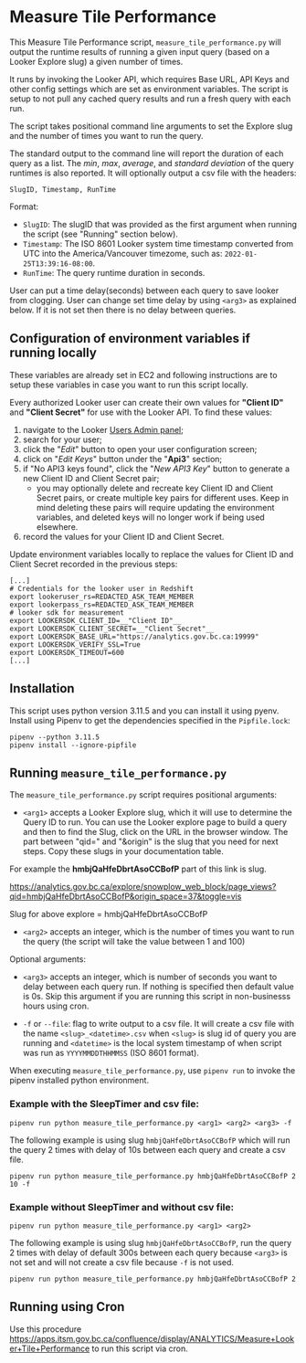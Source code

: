 # Measure Tile Performance

This Measure Tile Performance script, `measure_tile_performance.py` will output the runtime results of running a given input query (based on a Looker Explore slug) a given number of times.

It runs by invoking the Looker API, which requires Base URL, API Keys and other config settings which are set as environment variables. The script is setup to not pull any cached query results and run a fresh query with each run.

The script takes positional command line arguments to set the Explore slug and the number of times you want to run the query.

The standard output to the command line will report the duration of each query as a list. The _min_, _max_, _average_, and _standard deviation_ of the query runtimes is also reported. It will optionally output a csv file with the headers:

```
SlugID, Timestamp, RunTime
```

Format:
 - `SlugID`: The slugID that was provided as the first argument when running the script (see "Running" section below).
 - `Timestamp`: The ISO 8601 Looker system time timestamp converted from UTC into the America/Vancouver timezome, such as: `2022-01-25T13:39:16-08:00`.
 - `RunTime`: The query runtime duration in seconds.

User can put a time delay(seconds) between each query to save looker from clogging. User can change set time delay by using `<arg3>` as explained below. If it is not set then there is no delay between queries.

## Configuration of environment variables if running locally

These variables are already set in EC2 and following instructions are to setup these variables in case you want to run this script locally.

Every authorized Looker user can create their own values for __"Client ID"__ and __"Client Secret"__ for use with the Looker API. To find these values:

 1. navigate to the Looker [Users Admin panel](https://analytics.gov.bc.ca/admin/users);
 2. search for your user;
 3. click the "_Edit_" button to open your user configuration screen;
 4. click on "_Edit Keys_" button under the "__Api3__" section;
 5. if "No API3 keys found", click the "_New API3 Key_" button to generate a new Client ID and Client Secret pair;
    - you may optionally delete and recreate key Client ID and Client Secret pairs, or create multiple key pairs for different uses. Keep in mind deleting these pairs will require updating the environment variables, and deleted keys will no longer work if being used elsewhere.
 6. record the values for your Client ID and Client Secret.

Update environment variables locally to replace the values for Client ID and Client Secret recorded in the previous steps:

```
[...]
# Credentials for the looker user in Redshift
export lookeruser_rs=REDACTED_ASK_TEAM_MEMBER
export lookerpass_rs=REDACTED_ASK_TEAM_MEMBER
# looker sdk for measurement
export LOOKERSDK_CLIENT_ID=__"Client ID"__
export LOOKERSDK_CLIENT_SECRET=__"Client Secret"__
export LOOKERSDK_BASE_URL="https://analytics.gov.bc.ca:19999"
export LOOKERSDK_VERIFY_SSL=True
export LOOKERSDK_TIMEOUT=600
[...]
```

## Installation
This script uses python version 3.11.5 and you can install it using pyenv.
Install using Pipenv to get the dependencies specified in the `Pipfile.lock`:

```
pipenv --python 3.11.5
pipenv install --ignore-pipfile
```

## Running `measure_tile_performance.py`

The `measure_tile_performance.py` script requires positional arguments:
 - `<arg1>` accepts a Looker Explore slug, which it will use to determine the Query ID to run. You can use the Looker explore page to build a query and then to find the Slug, click on the URL in the browser window. The part between "qid=" and "&origin" is the slug that you need for next steps. Copy these slugs in your documentation table.

For example the **hmbjQaHfeDbrtAsoCCBofP** part of this link is slug.

https://analytics.gov.bc.ca/explore/snowplow_web_block/page_views?qid=hmbjQaHfeDbrtAsoCCBofP&origin_space=37&toggle=vis 

Slug for above explore = hmbjQaHfeDbrtAsoCCBofP
 - `<arg2>` accepts an integer, which is the number of times you want to run the query (the script will take the value between 1 and 100)

 Optional arguments: 
 - `<arg3>` accepts an integer, which is number of seconds you want to delay between each query run. If nothing is specified then default value is 0s. Skip this argument if you are running this script in non-businesss hours using cron.

 - `-f` or `--file`: flag to write output to a csv file. It will create a csv file with the name `<slug>_<datetime>.csv` when `<slug>` is slug id of query you are running and `<datetime>` is the local system timestamp of when script was run as `YYYYMMDDTHHMMSS` (ISO 8601 format).

When executing `measure_tile_performance.py`, use `pipenv run` to invoke the pipenv installed python environment.

### Example with the SleepTimer and csv file:
```
pipenv run python measure_tile_performance.py <arg1> <arg2> <arg3> -f
```
The following example is using slug `hmbjQaHfeDbrtAsoCCBofP` which will run the query 2 times with delay of 10s between each query and create a csv file.

```
pipenv run python measure_tile_performance.py hmbjQaHfeDbrtAsoCCBofP 2 10 -f
```

### Example without SleepTimer and without csv file:

```
pipenv run python measure_tile_performance.py <arg1> <arg2>
```
The following example is using slug `hmbjQaHfeDbrtAsoCCBofP`, run the query 2 times with delay of default 300s between each query because `<arg3>` is not set and will not create a csv file because `-f` is not used.

```
pipenv run python measure_tile_performance.py hmbjQaHfeDbrtAsoCCBofP 2 
```
## Running using Cron

Use this procedure https://apps.itsm.gov.bc.ca/confluence/display/ANALYTICS/Measure+Looker+Tile+Performance to run this script via cron.
